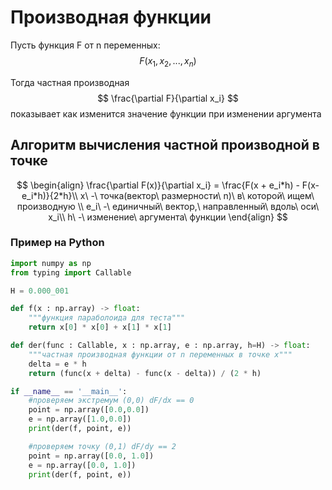 # Производная функции
Пусть функция F от n переменных:
$$
F(x_1,x_2,...,x_n)
$$

Тогда частная производная
$$ 
\frac{\partial F}{\partial x_i}
$$
показывает как изменится значение функции при изменении аргумента

## Aлгоритм вычисления частной производной в точке

$$
\begin{align}
\frac{\partial F(x)}{\partial x_i} = \frac{F(x + e_i*h) - F(x-e_i*h)}{2*h}\\
x\ -\ точка(вектор\ размерности\ n)\ в\ которой\ ищем\ производную \\
e_i\ -\ единичный\ вектор,\ направленный\ вдоль\ оси\ x_i\\
h\ -\ изменение\ аргумента\ функции
\end{align}
$$

### Пример на Python
```python
import numpy as np
from typing import Callable

H = 0.000_001

def f(x : np.array) -> float:
    """функция параболоида для теста"""
    return x[0] * x[0] + x[1] * x[1]

def der(func : Callable, x : np.array, e : np.array, h=H) -> float:
    """частная производная функции от n переменных в точке x"""
    delta = e * h
    return (func(x + delta) - func(x - delta)) / (2 * h)

if __name__ == '__main__':
    #проверяем экстремум (0,0) dF/dx == 0
    point = np.array([0.0,0.0])
    e = np.array([1.0,0.0])
    print(der(f, point, e))

    #проверяем точку (0,1) dF/dy == 2
    point = np.array([0.0, 1.0])
    e = np.array([0.0, 1.0])
    print(der(f, point, e))
```
